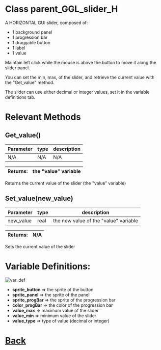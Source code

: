 # Class parent_GGL_slider_H

A HORIZONTAL GUI slider, composed of:
- 1 background panel
- 1 progression bar
- 1 draggable button
- 1 label
- 1 value

Maintain left click while the mouse is above the button to move it along the slider panel.

You can set the min, max, of the slider, and retrieve the current value with the "Get_value" method.

The slider can use either decimal or integer values, set it in the variable definitions tab.

# Relevant Methods

## Get_value()

| Parameter   |  type   |              description                   |
|--           |       --|--                                          |
|  N/A  |   N/A   |  N/A    |

| Returns:  |  the "value" variable                                  |
|--         |                                                      --|

Returns the current value of the slider (the "value" variable)

## Set_value(new_value)

| Parameter   |  type   |              description                   |
|--           |       --|--                                          |
|  new_value  |   real   |  the new value of the "value" variable    |

| Returns:  |         N/A |
|--         |                             --|

Sets the current value of the slider

# Variable Definitions:

![var_def](https://github.com/Ced30/GML-GUI-Library-GGL-Documentation/blob/main/Images/API/GGL_instance/parent_GGL_slider.png)

- **sprite_button**  => the sprite of the button
- **sprite_panel**   => the sprite of the panel
- **sprite_progBar** => the sprite of the progression bar
- **color_progBar**  => the color of the progression bar
- **value_max**      => maximum value of the slider
- **value_min**      => minimum value of the slider
- **value_type**     => type of value (decimal or integer)

# [Back](https://github.com/Ced30/GML-GUI-Library-GGL-Documentation/blob/main/API/Instance%20Classes.md)
